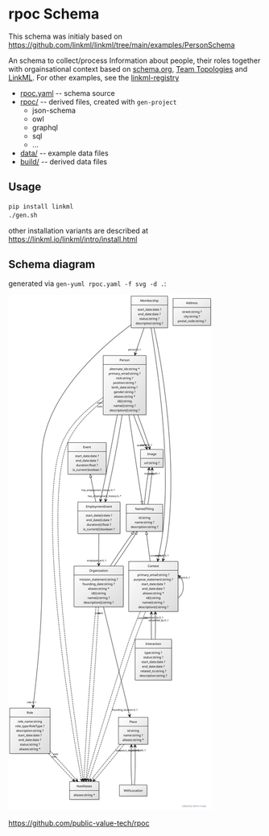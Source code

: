 # rpoc Schema

This schema was initialy based on https://github.com/linkml/linkml/tree/main/examples/PersonSchema

An schema to collect/process Information about people, their roles together with orgainsational context based on [schema.org](http://schema.org), [Team Topologies](https://teamtopologies.com/) and [LinkML](https://linkml.io). For other examples, see the [linkml-registry](https://linkml.io/linkml-registry/registry/)

 * [rpoc.yaml](rpoc.yaml) -- schema source
 * [rpoc/](rpoc) -- derived files, created with `gen-project`
     * json-schema
     * owl
     * graphql
     * sql
     * ...
 * [data/](data) -- example data files
 * [build/](build) -- derived data files

## Usage

```sh
pip install linkml
./gen.sh
```

other installation variants are described at https://linkml.io/linkml/intro/install.html

## Schema diagram

generated via `gen-yuml rpoc.yaml -f svg -d .`:

![schema](rpoc.svg)


https://github.com/public-value-tech/rpoc